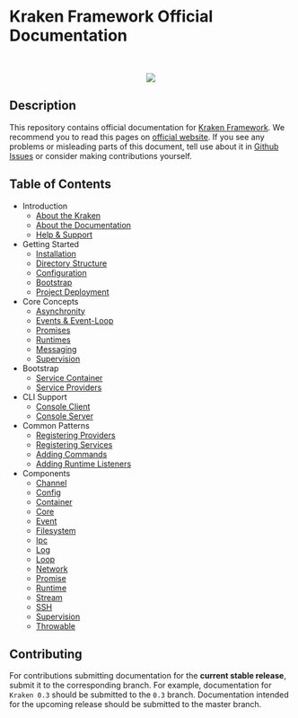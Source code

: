 # Kraken Framework Official Documentation

<br>
<p align="center">
<img src="https://avatars2.githubusercontent.com/u/15938282?v=3&s=150" />
</p>

## Description

This repository contains official documentation for [Kraken Framework](https://github.com/kraken-php/framework). We recommend you to read this pages on [official website](http://kraken-php.com/docs). If you see any problems or misleading parts of this document, tell use about it in [Github Issues](https://github.com/kraken-php/docs/issues) or consider making contributions yourself.

## Table of Contents

- Introduction
    - [About the Kraken](about-kraken.md)
    - [About the Documentation](about-documentation.md)
    - [Help & Support](help.md)
- Getting Started
    - [Installation](installation.md)
    - [Directory Structure](structure.md)
    - [Configuration](configuration.md)
    - [Bootstrap](bootstrap.md)
    - [Project Deployment](deployment.md)
- Core Concepts
    - [Asynchronity](asynchronity.md)
    - [Events & Event-Loop](events.md)
    - [Promises](promises.md)
    - [Runtimes](runtimes.md)
    - [Messaging](messaging.md)
    - [Supervision](supervision.md)
- Bootstrap
    - [Service Container](service-container.md)
    - [Service Providers](service-providers.md)
- CLI Support
    - [Console Client](console-client.md)
    - [Console Server](console-server.md)
- Common Patterns
    - [Registering Providers](registering-providers.md)
    - [Registering Services](registering-services.md)
    - [Adding Commands](adding-commands.md)
    - [Adding Runtime Listeners](adding-runtime-listeners.md)
- Components
    - [Channel](api-channel.md)
    - [Config](api-config.md)
    - [Container](api-container.md)
    - [Core](api-core.md)
    - [Event](api-event.md)
    - [Filesystem](api-filesystem.md)
    - [Ipc](api-ipc.md)
    - [Log](api-log.md)
    - [Loop](api-loop.md)
    - [Network](api-network.md)
    - [Promise](api-promise.md)
    - [Runtime](api-runtime.md)
    - [Stream](api-stream.md)
    - [SSH](api-ssh.md)
    - [Supervision](api-supervision.md)
    - [Throwable](api-throwable.md)

## Contributing

For contributions submitting documentation for the **current stable release**, submit it to the corresponding branch. For example, documentation for `Kraken 0.3` should be submitted to the `0.3` branch. Documentation intended for the upcoming release should be submitted to the master branch.
